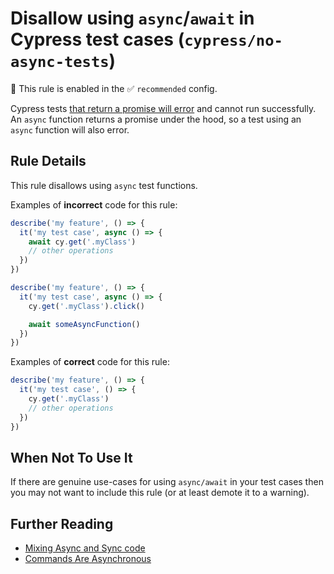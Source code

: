 # Disallow using `async`/`await` in Cypress test cases (`cypress/no-async-tests`)

💼 This rule is enabled in the ✅ `recommended` config.

<!-- end auto-generated rule header -->

Cypress tests [that return a promise will error](https://docs.cypress.io/app/references/error-messages.html#Cypress-detected-that-you-returned-a-promise-from-a-command-while-also-invoking-one-or-more-cy-commands-in-that-promise) and cannot run successfully.
An `async` function returns a promise under the hood, so a test using an `async` function will also error.

## Rule Details

This rule disallows using `async` test functions.

Examples of **incorrect** code for this rule:

```js
describe('my feature', () => {
  it('my test case', async () => {
    await cy.get('.myClass')
    // other operations
  })
})
```

```js
describe('my feature', () => {
  it('my test case', async () => {
    cy.get('.myClass').click()

    await someAsyncFunction()
  })
})
```

Examples of **correct** code for this rule:

```js
describe('my feature', () => {
  it('my test case', () => {
    cy.get('.myClass')
    // other operations
  })
})
```

## When Not To Use It

If there are genuine use-cases for using `async/await` in your test cases then you may not want to include this rule (or at least demote it to a warning).

## Further Reading

- [Mixing Async and Sync code](https://on.cypress.io/app/core-concepts/introduction-to-cypress#Mixing-Async-and-Sync-code)
- [Commands Are Asynchronous](https://on.cypress.io/app/core-concepts/introduction-to-cypress.html#Commands-Are-Asynchronous)
